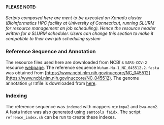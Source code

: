 

#### PLEASE NOTE:
*Scripts composed here are ment to be executed on Xanadu cluster (Bioinformatics HPC facility at University of Connecticut, running SLURM for resource management an job scheduling).  Hence the resource header written for a SLURM scheduler.  Users can change this section to make it compatible to their own job scheduling system*


### Reference Sequence and Annotation
The resource files used here are downloaded from NCBI's `SARS-COV-2` resource [webpage](https://www.ncbi.nlm.nih.gov/sars-cov-2/). The reference sequence `Wuhan-Hu-1_NC_045512.2.fasta` was obtained from [https://www.ncbi.nlm.nih.gov/nuccore/NC_045512](https://www.ncbi.nlm.nih.gov/nuccore/NC_045512).  The genome annotation `gff3`file is downloaded from [here](https://ftp.ncbi.nlm.nih.gov/genomes/all/GCF/009/858/895/GCF_009858895.2_ASM985889v3/GCF_009858895.2_ASM985889v3_genomic.gff.gz).

### Indexing
The reference sequence was `indexed` with mappers  `minimpa2` and `bwa-mem2`. A fasta index was also generated using `samtools faidx`. The script `refrence_index.sh` can be run to create these indexes. 